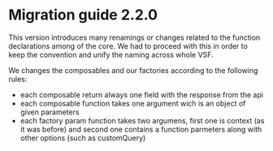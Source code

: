 # Migration guide 2.2.0

This version introduces many renamings or changes related to the function declarations among of the core. We had to proceed with this in order to keep the convention and unify the naming across whole VSF.

We changes the composables and our factories according to the following rules:
- each composable return always one field with the response from the api
- each composable function takes one argument wich is an object of given parameters
- each factory param function takes two argumens, first one is context (as it was before) and second one contains a function parmeters along with other options (such as customQuery)
